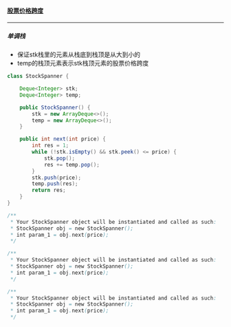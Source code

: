 #### <a href="https://leetcode.cn/problems/online-stock-span/">股票价格跨度</a>

---------------

##### 单调栈

- 保证stk栈里的元素从栈底到栈顶是从大到小的
- temp的栈顶元素表示stk栈顶元素的股票价格跨度

```java
class StockSpanner {

    Deque<Integer> stk;
    Deque<Integer> temp;

    public StockSpanner() {
        stk = new ArrayDeque<>();
        temp = new ArrayDeque<>();
    }

    public int next(int price) {
        int res = 1;
        while (!stk.isEmpty() && stk.peek() <= price) {
            stk.pop();
            res += temp.pop();
        }
        stk.push(price);
        temp.push(res);
        return res;
    }
}

/**
 * Your StockSpanner object will be instantiated and called as such:
 * StockSpanner obj = new StockSpanner();
 * int param_1 = obj.next(price);
 */

/**
 * Your StockSpanner object will be instantiated and called as such:
 * StockSpanner obj = new StockSpanner();
 * int param_1 = obj.next(price);
 */

/**
 * Your StockSpanner object will be instantiated and called as such:
 * StockSpanner obj = new StockSpanner();
 * int param_1 = obj.next(price);
 */
```

